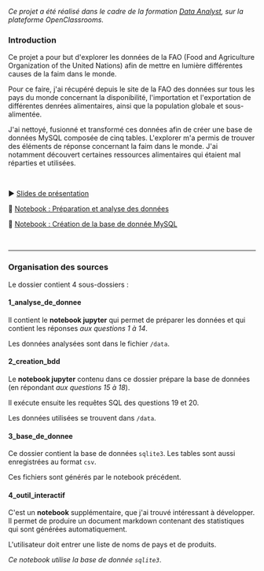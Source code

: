 *Ce projet a été réalisé dans le cadre de la formation [Data Analyst](https://openclassrooms.com/fr/paths/65-data-analyst), sur la plateforme OpenClassrooms.*

### Introduction

Ce projet a pour but d'explorer les données de la FAO (Food and Agriculture Organization of the United Nations) afin de mettre en lumière différentes causes de la faim dans le monde.

Pour ce faire, j'ai récupéré depuis le site de la FAO des données sur tous les pays du monde concernant la disponibilité, l'importation et l'exportation de différentes denrées alimentaires, ainsi que la population globale et sous-alimentée.

J'ai nettoyé, fusionné et transformé ces données afin de créer une base de données MySQL composée de cinq tables. L'explorer m'a permis de trouver des éléments de réponse concernant la faim dans le monde.
J'ai notamment découvert certaines ressources alimentaires qui étaient mal réparties et utilisées.

<br />

:arrow_forward: [Slides de présentation](présentation.pdf)

:notebook: [Notebook : Préparation et analyse des données](1_analyse_de_donnee/analyse_donnee.ipynb)

:notebook: [Notebook : Création de la base de donnée MySQL](/2_creation_bdd/creation_bdd.ipynb)

<br />

-----------------------------------------

### Organisation des sources

Le dossier contient 4 sous-dossiers :

#### 1_analyse_de_donnee

Il contient le **notebook jupyter** qui permet de préparer les données et qui contient les réponses *aux questions 1 à 14*.

Les données analysées sont dans le fichier `/data`.

#### 2_creation_bdd

Le **notebook jupyter** contenu dans ce dossier prépare la base de données (en répondant *aux questions 15 à 18*).

Il exécute ensuite les requêtes SQL des questions 19 et 20.

Les données utilisées se trouvent dans `/data`.

#### 3_base_de_donnee

Ce dossier contient la base de données `sqlite3`. Les tables sont aussi enregistrées au format `csv`.

Ces fichiers sont générés par le notebook précédent.

#### 4_outil_interactif

C'est un **notebook** supplémentaire, que j'ai trouvé intéressant à développer. Il permet de produire un document markdown contenant des statistiques qui sont générées automatiquement. 

L'utilisateur doit entrer une liste de noms de pays et de produits.

*Ce notebook utilise la base de donnée `sqlite3`*.
